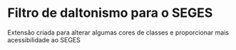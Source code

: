 # Filtro de daltonismo para o SEGES

Extensão criada para alterar algumas cores de classes e proporcionar mais acessibilidade ao SEGES
